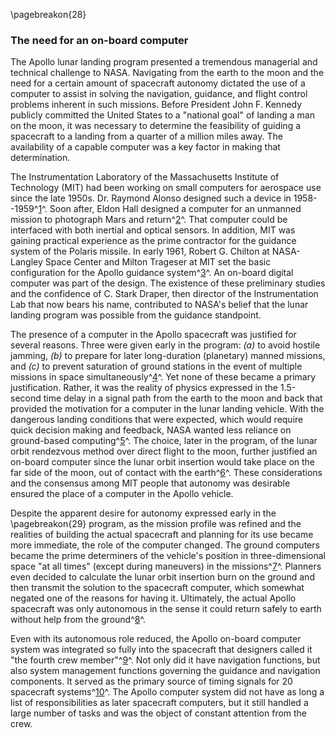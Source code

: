 \pagebreakon{28}

### The need for an on-board computer

The Apollo lunar landing program presented a tremendous
managerial and technical challenge to NASA. Navigating from the earth to
the moon and the need for a certain amount of spacecraft autonomy
dictated the use of a computer to assist in solving the navigation,
guidance, and flight control problems inherent in such missions. Before
President John F. Kennedy publicly committed the United States to a
"national goal" of landing a man on the moon, it was necessary to
determine the feasibility of guiding a spacecraft to a landing from a
quarter of a million miles away. The availability of a capable computer
was a key factor in making that determination.

The Instrumentation Laboratory of the Massachusetts Institute of
Technology (MIT) had been working on small computers for aerospace use
since the late 1950s. Dr. Raymond Alonso designed such a device in
1958--1959^[1](Source2.html)^. Soon after, Eldon Hall designed a
computer for an unmanned mission to photograph Mars and
return^[2](Source2.html)^. That computer could be interfaced with
both inertial and optical sensors. In addition, MIT was gaining
practical experience as the prime contractor for the guidance system of
the Polaris missile. In early 1961, Robert G. Chilton at NASA-Langley
Space Center and Milton Trageser at MIT set the basic configuration for
the Apollo guidance system^[3](Source2.html)^. An on-board digital
computer was part of the design. The existence of these preliminary
studies and the confidence of C. Stark Draper, then director of the
Instrumentation Lab that now bears his name, contributed to NASA's
belief that the lunar landing program was possible from the guidance
standpoint.

The presence of a computer in the Apollo spacecraft was justified for
several reasons. Three were given early in the program: *(a)* to avoid
hostile jamming, *(b)* to prepare for later long-duration (planetary)
manned missions, and *(c)* to prevent saturation of ground stations in the
event of multiple missions in space
simultaneously^[4](Source2.html)^. Yet none of these became a
primary justification. Rather, it was the reality of physics expressed
in the 1.5-second time delay in a signal path from the earth to the moon
and back that provided the motivation for a computer in the lunar
landing vehicle. With the dangerous landing conditions that were
expected, which would require quick decision making and feedback, NASA
wanted less reliance on ground-based computing^[5](Source2.html)^.
The choice, later in the program, of the lunar orbit rendezvous method
over direct flight to the moon, further justified an on-board computer
since the lunar orbit insertion would take place on the far side of the
moon, out of contact with the earth^[6](Source2.html)^. These
considerations and the consensus among MIT people that autonomy was
desirable ensured the place of a computer in the Apollo vehicle.

Despite the apparent desire for autonomy expressed early in the
\pagebreakon{29} program, as the mission profile was refined and the realities
of building the actual spacecraft and planning for its use became more
immediate, the role of the computer changed. The ground computers became
the prime determiners of the vehicle's position in three-dimensional
space "at all times" (except during maneuvers) in the
missions^[7](Source2.html)^. Planners even decided to calculate the
lunar orbit insertion burn on the ground and then transmit the solution
to the spacecraft computer, which somewhat negated one of the reasons
for having it. Ultimately, the actual Apollo spacecraft was only
autonomous in the sense it could return safely to earth without help
from the ground^[8](Source2.html)^.

Even with its autonomous role reduced, the Apollo on-board computer
system was integrated so fully into the spacecraft that designers called
it "the fourth crew member"^[9](Source2.html)^. Not only did it have
navigation functions, but also system management functions governing the
guidance and navigation components. It served as the primary source of
timing signals for 20 spacecraft systems^[10](Source2.html)^. The
Apollo computer system did not have as long a list of responsibilities
as later spacecraft computers, but it still handled a large number of
tasks and was the object of constant attention from the crew.
